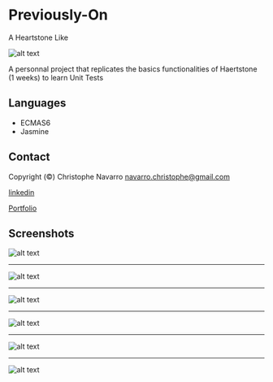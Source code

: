 # Previously-On
A Heartstone Like

![alt text](https://github.com/Crinav/Previously-On/blob/main/PO.png "main page")  

A personnal project that replicates the basics functionalities of Haertstone (1 weeks) to learn Unit Tests

## Languages
* ECMAS6
* Jasmine

## Contact  

Copyright (©) Christophe Navarro <navarro.christophe@gmail.com>

[linkedin](https://www.linkedin.com/in/christophe-navarro-b5173a171)  

[Portfolio](https://portfolio-chris.herokuapp.com/) 

## Screenshots
  
![alt text](https://github.com/Crinav/Previously-On/blob/main/PO1.png "main page")  
___  

![alt text](https://github.com/Crinav/Previously-On/blob/main/PO2.png "search")
___  

![alt text](https://github.com/Crinav/Previously-On/blob/main/PO3.png "profil")
___  

![alt text](https://github.com/Crinav/Previously-On/blob/main/PO4.png "profil") 
___  

![alt text](https://github.com/Crinav/Previously-On/blob/main/PO5.png "profil") 
___  

![alt text](https://github.com/Crinav/Previously-On/blob/main/PO6.png "profil")   
